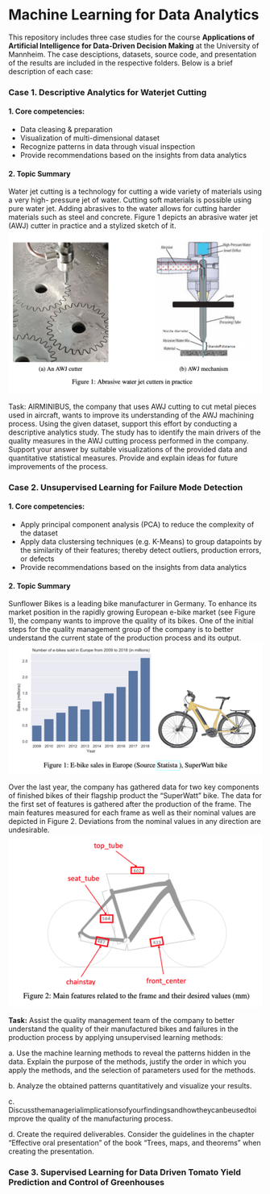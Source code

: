 # Machine Learning for Data Analytics
This repository includes three case studies for the course **Applications of Artificial Intelligence for Data-Driven Decision Making** at the University of Mannheim. The case desciptions, datasets, source code, and presentation of the results are included in the respective folders. Below is a brief description of each case:

### Case 1. Descriptive Analytics for Waterjet Cutting
#### 1. Core competencies:
- Data cleasing & preparation
- Visualization of multi-dimensional dataset 
- Recognize patterns in data through visual inspection
- Provide recommendations based on the insights from data analytics

#### 2. Topic Summary
Water jet cutting is a technology for cutting a wide variety of materials using a very high- pressure jet of water. Cutting soft materials is possible using pure water jet. Adding abrasives to the water allows for cutting harder materials such as steel and concrete. Figure 1 depicts an abrasive water jet (AWJ) cutter in practice and a stylized sketch of it.
<img src="https://github.com/sonpnt/Machine-Learning-for-Analytics/blob/main/Descriptive%20analytics%20for%20waterjet%20cutting/descriptive_waterjet.png" width="800" />

Task: AIRMINIBUS, the company that uses AWJ cutting to cut metal pieces used in aircraft, wants to improve its understanding of the AWJ machining process. 
Using the given dataset, support this effort by conducting a descriptive analytics study. The study has to identify the main drivers of the quality measures in the AWJ cutting process performed in the company. Support your answer by suitable visualizations of the provided data and quantitative statistical measures. Provide and explain ideas for future improvements of the process.


### Case 2. Unsupervised Learning for Failure Mode Detection
#### 1. Core competencies:
- Apply principal component analysis (PCA) to reduce the complexity of the dataset
- Apply data clustersing techniques (e.g. K-Means) to group datapoints by the similarity of their features; thereby detect outliers, production errors, or defects
- Provide recommendations based on the insights from data analytics

#### 2. Topic Summary
Sunflower Bikes is a leading bike manufacturer in Germany. To enhance its market position in the rapidly growing European e-bike market (see Figure 1), the company wants to improve the quality of its bikes. One of the initial steps for the quality management group of the company is to better understand the current state of the production process and its output.
<img src="https://github.com/sonpnt/Machine-Learning-for-Analytics/blob/main/Unsupervised%20learning%20for%20failure%20mode%20detection/unsupervised_statista.png" width="800" />

Over the last year, the company has gathered data for two key components of finished bikes of their flagship product the “SuperWatt” bike. The data for the first set of features is gathered after the production of the frame. The main features measured for each frame as well as their nominal values are depicted in Figure 2. Deviations from the nominal values in any direction are undesirable.
<img src="https://github.com/sonpnt/Machine-Learning-for-Analytics/blob/main/Unsupervised%20learning%20for%20failure%20mode%20detection/unsupervised_bike.png" width="800" />

**Task:** Assist the quality management team of the company to better understand the quality of their manufactured bikes and failures in the production process by applying unsupervised learning methods:

a. Use the machine learning methods to reveal the patterns hidden in the data. Explain the purpose of the methods, justify the order in which you apply the methods, and the selection of parameters used for the methods.

b. Analyze the obtained patterns quantitatively and visualize your results.

c. Discussthemanagerialimplicationsofyourfindingsandhowtheycanbeusedtoimprove the quality of the manufacturing process.

d. Create the required deliverables. Consider the guidelines in the chapter “Effective oral presentation” of the book “Trees, maps, and theorems” when creating the presentation.

### Case 3. Supervised Learning for Data Driven Tomato Yield Prediction and Control of Greenhouses



